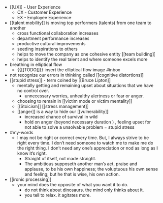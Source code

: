 - [[UX]] - User Experience 
    - CX - Customer Experience 
    - EX - Employee Experience 
- [[talent mobility]] is moving top performers (talents) from one team to another
    - cross functional collaboration increases 
    - department performance increases
    - productive cultural improvements 
    - seeding inspirations to others 
    - helps to move the company as one cohesive entity [[team building]]
    - helps to identify the real talent and where someone excels more
- breathing in elliptical flow 
    - {{[[TODO]]}} insert the elliptical flow image #inbox
- not recognize our errors in thinking called [[cognitive distortions]]
- [[stupid stress]] - term coined by [[Bruce Lipton]]
    - mentally getting and remaining upset about situations that we have no control over.
        - unnecessary worries, unhealthy alertness or fear or anger. 
    - choosing to remain in [[victim mode or victim mentality]]
    - [[Stoicism]] [[stress management]]
    - [[anger]] is a way to hide our [[vulnerability]]
        - increased chance of survival in wild 
        - hold on anger (beyond necessary duration ) , feeling upset for not able to solve a unsolvable problem = stupid stress 
- #my-words
    - I may not be right or correct every time. But, I always strive to be right every time. I don’t need someone to watch me to make me do the right thing. I don’t need any one’s appreciation or nod as long as I know it’s right. 
        - Straight of itself, not made straight.
        - The ambitious supposeth another man’s act, praise and applause, to be his own happiness; the voluptuous his own sense and feeling; but he that is wise, his own action. 
- [[ironic processing]]
    - your mind does the opposite of what you want it to do. 
        - do not think about dinosaurs. the mind only thinks about it. 
        - you tell to relax. it agitates more. 
